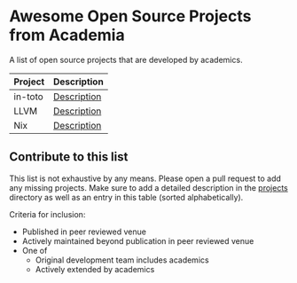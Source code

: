 # Awesome Open Source Projects from Academia

A list of open source projects that are developed by academics.

| Project | Description |
|---------|-------------|
| in-toto | [Description](/projects/in-toto/README.md) |
| LLVM | [Description](/projects/llvm/README.md) |
| Nix | [Description](/projects/nix/README.md) |

## Contribute to this list

This list is not exhaustive by any means. Please open a pull request to add any
missing projects. Make sure to add a detailed description in the
[projects](/projects) directory as well as an entry in this table (sorted
alphabetically).

Criteria for inclusion:

- Published in peer reviewed venue
- Actively maintained beyond publication in peer reviewed venue
- One of
  - Original development team includes academics
  - Actively extended by academics

